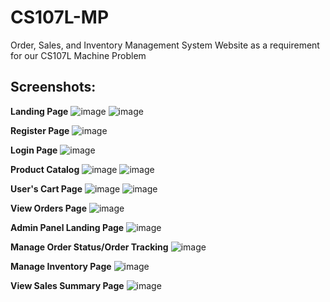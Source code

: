 # CS107L-MP

Order, Sales, and Inventory Management System Website as a requirement for our CS107L Machine Problem

<h2><b>Screenshots: </b></h2>

<b>Landing Page</b>
![image](https://github.com/wncelrcn/JLR-FoodProducts-Trading-WebApp/assets/107752649/cf9275e1-e094-4a42-a69e-7972b1a66af5)
![image](https://github.com/wncelrcn/JLR-FoodProducts-Trading-WebApp/assets/107752649/761f097a-b492-4d25-bd1c-7bd031e251ad)

<b>Register Page</b>
![image](https://github.com/wncelrcn/JLR-FoodProducts-Trading-WebApp/assets/107752649/94db57ec-565e-435f-9dff-ed1fa4f203f3)

<b>Login Page</b>
![image](https://github.com/wncelrcn/JLR-FoodProducts-Trading-WebApp/assets/107752649/423aeab0-14a9-44ae-a03b-08326aff2bd9)

<b>Product Catalog</b>
![image](https://github.com/wncelrcn/JLR-FoodProducts-Trading-WebApp/assets/107752649/7694a1dc-6557-4099-8107-a14db7d5f4c5)
![image](https://github.com/wncelrcn/JLR-FoodProducts-Trading-WebApp/assets/107752649/93abcfe8-d172-41c9-9320-9f7263be47fc)

<b>User's Cart Page</b>
![image](https://github.com/wncelrcn/JLR-FoodProducts-Trading-WebApp/assets/107752649/315130a3-41ed-474e-90fe-a65d2bbf0661)
![image](https://github.com/wncelrcn/JLR-FoodProducts-Trading-WebApp/assets/107752649/5a49ca01-3583-4aa5-8bd2-70a84b90e0a9)

<b>View Orders Page</b>
![image](https://github.com/wncelrcn/JLR-FoodProducts-Trading-WebApp/assets/107752649/9d748398-99de-4cd7-b209-d825d476f346)

<b>Admin Panel Landing Page</b>
![image](https://github.com/wncelrcn/JLR-FoodProducts-Trading-WebApp/assets/107752649/49d1e2e7-db8b-4a57-9553-1373562d0671)

<b>Manage Order Status/Order Tracking</b>
![image](https://github.com/wncelrcn/JLR-FoodProducts-Trading-WebApp/assets/107752649/335fdffe-061e-4015-9596-da3c3fb0e561)

<b>Manage Inventory Page</b>
![image](https://github.com/wncelrcn/JLR-FoodProducts-Trading-WebApp/assets/107752649/51719d8e-ae45-47ab-86ce-501715cc3068)

<b>View Sales Summary Page</b>
![image](https://github.com/wncelrcn/JLR-FoodProducts-Trading-WebApp/assets/107752649/7be5c06c-9be1-48e3-9047-1d37d56ac0b7)

